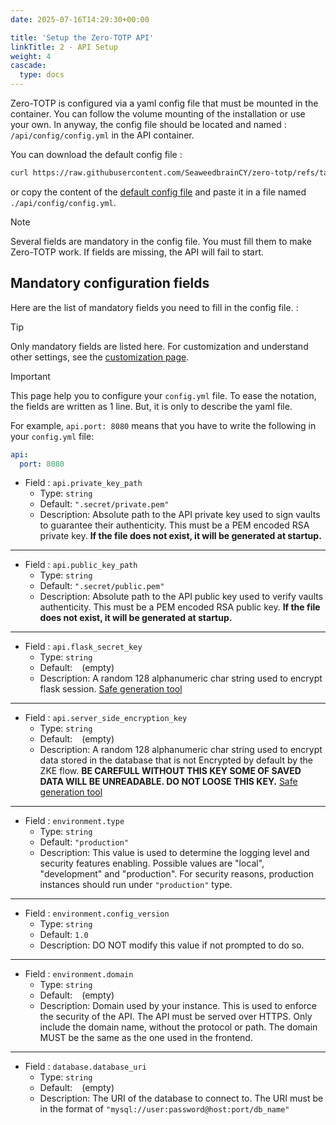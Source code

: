 ```yaml
---
date: 2025-07-16T14:29:30+00:00

title: 'Setup the Zero-TOTP API'
linkTitle: 2 - API Setup 
weight: 4
cascade:
  type: docs
---
```




Zero-TOTP is configured via a yaml config file that must be mounted in the container. You can follow the volume mounting of the installation or use your own. In anyway, the config file should be located and named : `/api/config/config.yml` in the API container.


You can download the default config file :
```Bash
curl https://raw.githubusercontent.com/SeaweedbrainCY/zero-totp/refs/tags/v1.8.0/api/config/config-example.yml  --create-dirs  -o ./api/config/config.yml 
```
or copy the content of the [default config file](https://raw.githubusercontent.com/SeaweedbrainCY/zero-totp/refs/tags/v1.8.0/api/config/config-example.yml) and paste it in a file named `./api/config/config.yml`.

> [!note]
>  Several fields are mandatory in the config file. You must fill them to make Zero-TOTP work. If fields are missing, the API will fail to start.

## Mandatory configuration fields
Here are the list of mandatory fields you need to fill in the config file.  : 


> [!tip]
> Only mandatory fields are listed here. For customization and understand other settings, see the [customization page](customization.md).

> [!important]
> This page help you to configure your `config.yml` file. To ease the notation, the fields are written as 1 line. But, it is only to describe the yaml file.
>
> For example, `api.port: 8080` means that you have to write the following in your `config.yml` file:
> ```yaml
> api:
>   port: 8080
> ```


- Field : `api.private_key_path`
    - Type: `string`
    - Default: `".secret/private.pem"`
    - Description: Absolute path to the API private key used to sign vaults to guarantee their authenticity. This must be a PEM encoded RSA private key. **If the file does not exist, it will be generated at startup.**
--- 
- Field : `api.public_key_path`
    - Type: `string`
    - Default: `".secret/public.pem"`
    - Description: Absolute path to the API public key used to verify vaults authenticity. This must be a PEM encoded RSA public key. **If the file does not exist, it will be generated at startup.**
---
- Field : `api.flask_secret_key`
    - Type: `string`
    - Default: ` ` (empty)
    - Description: A random 128 alphanumeric char string used to encrypt flask session. [Safe generation tool](https://tools.stchepinsky.net/token-generator?length=128)
---
- Field : `api.server_side_encryption_key`
    - Type: `string`
    - Default: ` ` (empty)
    - Description: A random 128 alphanumeric char string used to encrypt data stored in the database that is not Encrypted by default by the ZKE flow. **BE CAREFULL WITHOUT THIS KEY SOME OF SAVED DATA WILL BE UNREADABLE. DO NOT LOOSE THIS KEY.** [Safe generation tool](https://tools.stchepinsky.net/token-generator?length=128)
---
- Field : `environment.type`
    - Type: `string`
    - Default: `"production"`
    - Description: This value is used to determine the logging level and security features enabling. Possible values are "local", "development" and "production". For security reasons, production instances should run under `"production"` type.
---
- Field : `environment.config_version`
    - Type: `string`
    - Default: `1.0`
    - Description: DO NOT modify this value if not prompted to do so.
---
- Field : `environment.domain`
    - Type: `string`
    - Default: ` ` (empty)
    - Description: Domain used by your instance. This is used to enforce the security of the API. The API must be served over HTTPS. Only include the domain name, without the protocol or path. The domain MUST be the same as the one used in the frontend.
---
- Field : `database.database_uri`
    - Type: `string`
    - Default: ` ` (empty)
    - Description: The URI of the database to connect to. The URI must be in the format of `"mysql://user:password@host:port/db_name"`

